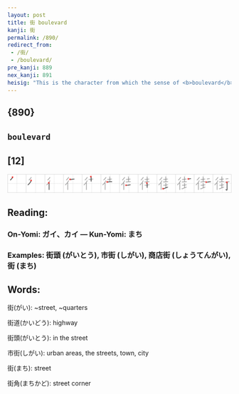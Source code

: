 ```yaml
---
layout: post
title: 街 boulevard
kanji: 街
permalink: /890/
redirect_from:
 - /街/
 - /boulevard/
pre_kanji: 889
nex_kanji: 891
heisig: "This is the character from which the sense of <b>boulevard</b> mentioned in frame 938 derives. Its elements: <i>boulevard</i> . . . <i>ivy</i>."
---
```


## {890}

## `boulevard`

## [12]

<div class="stroke"><img src="../images/E8A197.png" /></div>

## Reading:

### On-Yomi: ガイ、カイ &mdash; Kun-Yomi: まち

### Examples: 街頭 (がいとう), 市街 (しがい), 商店街 (しょうてんがい), 街 (まち)

## Words:

街(がい): ~street, ~quarters

街道(かいどう): highway

街頭(がいとう): in the street

市街(しがい): urban areas, the streets, town, city

街(まち): street

街角(まちかど): street corner
